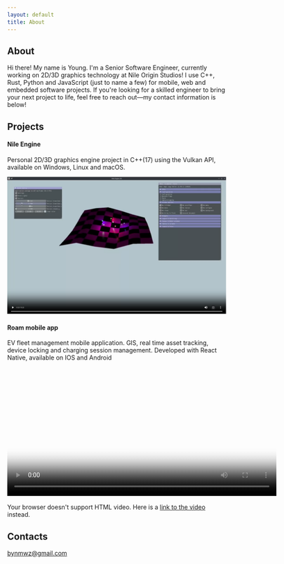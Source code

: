 ```yaml
---
layout: default
title: About
---
```

## About
Hi there! My name is Young. I'm a Senior Software Engineer, currently working on 2D/3D graphics technology at Nile Origin Studios!
I use C++, Rust, Python and JavaScript (just to name a few) for mobile, web and embedded software projects. If you're looking for a skilled engineer to bring your next project to life, feel free to reach out—my contact information is below!

## Projects

#### Nile Engine
Personal 2D/3D graphics engine project in C++(17) using the Vulkan API, available on Windows, Linux and macOS.

<img src="/images/nile_thumb.png" alt="Nile Show Off" width="620">


#### Roam mobile app
EV fleet management mobile application. GIS, real time asset tracking, device locking and charging session management. Developed with React Native, available on IOS and Android
<video controls width="620" poster="/images/roam_app.jpg">
  <source src="/images/roam_app.webm" type="video/webm" />
  <p>
    Your browser doesn't support HTML video. Here is a
    <a href="/images/roam_app.webm" download="roam_app.webm">link to the video</a> instead.
  </p>
</video>

<!-- ## Resume

- <a href="https://bynmz.github.io/images/Ben_Young_Mwanzia_Resume.pdf" target="_blank">Link</a> -->

## Contacts

bynmwz@gmail.com